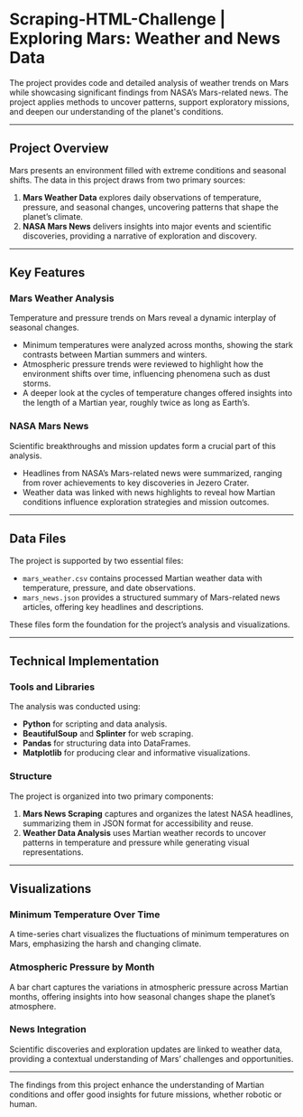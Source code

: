 # Scraping-HTML-Challenge | Exploring Mars: Weather and News Data

The project provides code and detailed analysis of weather trends on Mars while showcasing significant findings from NASA’s Mars-related news. The project applies methods to uncover patterns, support exploratory missions, and deepen our understanding of the planet's conditions.

---

## Project Overview

Mars presents an environment filled with extreme conditions and seasonal shifts. The data in this project draws from two primary sources:

1. **Mars Weather Data** explores daily observations of temperature, pressure, and seasonal changes, uncovering patterns that shape the planet’s climate.
2. **NASA Mars News** delivers  insights into major events and scientific discoveries, providing a narrative of exploration and discovery.

---

## Key Features

### Mars Weather Analysis
Temperature and pressure trends on Mars reveal a dynamic interplay of seasonal changes. 
- Minimum temperatures were analyzed across months, showing the stark contrasts between Martian summers and winters.
- Atmospheric pressure trends were reviewed to highlight how the environment shifts over time, influencing phenomena such as dust storms.
- A deeper look at the cycles of temperature changes offered insights into the length of a Martian year, roughly twice as long as Earth’s.

### NASA Mars News
Scientific breakthroughs and mission updates form a crucial part of this analysis. 
- Headlines from NASA’s Mars-related news were summarized, ranging from rover achievements to key discoveries in Jezero Crater.
- Weather data was linked with news highlights to reveal how Martian conditions influence exploration strategies and mission outcomes.

---

## Data Files

The project is supported by two essential files:
- `mars_weather.csv` contains processed Martian weather data with temperature, pressure, and date observations.
- `mars_news.json` provides a structured summary of Mars-related news articles, offering key headlines and descriptions.

These files form the foundation for the project’s analysis and visualizations.

---

## Technical Implementation

### Tools and Libraries
The analysis was conducted using:
- **Python** for scripting and data analysis.
- **BeautifulSoup** and **Splinter** for web scraping.
- **Pandas** for structuring data into DataFrames.
- **Matplotlib** for producing clear and informative visualizations.

### Structure
The project is organized into two primary components:
1. **Mars News Scraping** captures and organizes the latest NASA headlines, summarizing them in JSON format for accessibility and reuse.
2. **Weather Data Analysis** uses Martian weather records to uncover patterns in temperature and pressure while generating visual representations.

---

## Visualizations

### Minimum Temperature Over Time
A time-series chart visualizes the fluctuations of minimum temperatures on Mars, emphasizing the harsh and changing climate.

### Atmospheric Pressure by Month
A bar chart captures the variations in atmospheric pressure across Martian months, offering insights into how seasonal changes shape the planet’s atmosphere.

### News Integration
Scientific discoveries and exploration updates are linked to weather data, providing a contextual understanding of Mars’ challenges and opportunities.

---

The findings from this project enhance the understanding of Martian conditions and offer good insights for future missions, whether robotic or human.

